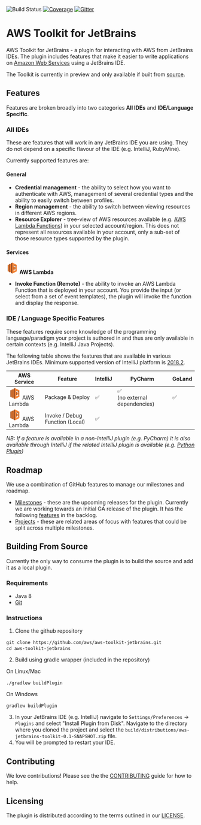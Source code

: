 ![Build Status](https://codebuild.eu-west-1.amazonaws.com/badges?uuid=eyJlbmNyeXB0ZWREYXRhIjoiekhxeERIMmNLSkNYUktnUFJzUVJucmJqWnFLMGlpNXJiNE1LLzVWV3B1QUpSSkhCS04veHZmUGxZZ0ZmZlRzYjJ3T1VtVEs1b3JxbWNVOHFOeFJDOTAwPSIsIml2UGFyYW1ldGVyU3BlYyI6ImZXNW5KaytDRGNLdjZuZDgiLCJtYXRlcmlhbFNldFNlcmlhbCI6MX0%3D&branch=master) [![Coverage](https://img.shields.io/codecov/c/github/aws/aws-toolkit-jetbrains/master.svg)](https://codecov.io/gh/aws/aws-toolkit-jetbrains/branch/master) [![Gitter](https://badges.gitter.im/aws/aws-toolkit-jetbrains.svg)](https://gitter.im/aws/aws-toolkit-jetbrains?utm_source=badge&utm_medium=badge&utm_campaign=pr-badge) 
# AWS Toolkit for JetBrains

AWS Toolkit for JetBrains - a plugin for interacting with AWS from JetBrains IDEs. The plugin includes features that make it easier to write applications on [Amazon Web Services](https://aws.amazon.com/) using a JetBrains IDE.

The Toolkit is currently in preview and only available if built from [source](#building-from-source).


## Features

Features are broken broadly into two categories **All IDEs** and **IDE/Language Specific**.

### All IDEs
These are features that will work in any JetBrains IDE you are using. They do not depend on a specific flavour of the IDE (e.g. IntelliJ, RubyMine).

Currently supported features are:

#### General

* **Credential management** - the ability to select how you want to authenticate with AWS, management of several credential types and the ability to easily switch between profiles.
* **Region management** - the ability to switch between viewing resources in different AWS regions.
* **Resource Explorer** - tree-view of AWS resources available (e.g. [AWS Lambda Functions](https://docs.aws.amazon.com/lambda/latest/dg/lambda-introduction-function.html)) in your selected account/region. This does not represent all resources available in your account, only a sub-set of those resource types supported by the plugin.

#### Services

**![AWS Lambda][lambda-icon] AWS Lambda**

* **Invoke Function (Remote)** - the ability to invoke an AWS Lambda Function that is deployed in your account. You provide the input (or select from a set of event templates), the plugin will invoke the function and display the response.

### IDE / Language Specific Features
These features require some knowledge of the programming language/paradigm your project is authored in and thus are only available in certain contexts (e.g. IntelliJ Java Projects). 

The following table shows the features that are available in various JetBrains IDEs. Minimum supported version of IntelliJ platform is [2018.2](https://blog.jetbrains.com/idea/tag/2018-2/).

| AWS Service | Feature | IntelliJ | PyCharm | GoLand |
| --- | --- | --- | --- | --- |
| ![AWS Lambda][lambda-icon] AWS Lambda | Package & Deploy | :white_check_mark: | :white_check_mark: <br> (no external dependencies) | :white_check_mark: |
| ![AWS Lambda][lambda-icon] AWS Lambda | Invoke / Debug Function (Local) | :white_check_mark: | | |


*NB: If a feature is available in a non-IntelliJ plugin (e.g. PyCharm) it is also available through IntelliJ if the related IntelliJ plugin is available (e.g. [Python Plugin](https://www.jetbrains.com/help/idea/plugin-overview.html))*

## Roadmap
We use a combination of GitHub features to manage our milestones and roadmap.

* [Milestones](https://github.com/aws/aws-toolkit-jetbrains/milestones) - these are the upcoming releases for the plugin. Currently we are working towards an Initial GA release of the plugin. It has the following [features](https://github.com/aws/aws-toolkit-jetbrains/milestone/1) in the backlog.
* [Projects](https://github.com/aws/aws-toolkit-jetbrains/projects) - these are related areas of focus with features that could be split across multiple milestones.

## Building From Source

Currently the only way to consume the plugin is to build the source and add it as a local plugin.

### Requirements

* Java 8
* [Git](https://git-scm.com/)

### Instructions

1. Clone the github repository

  ```
  git clone https://github.com/aws/aws-toolkit-jetbrains.git
  cd aws-toolkit-jetbrains
  ```

2. Build using gradle wrapper (included in the repository)

  On Linux/Mac
  
  ```
  ./gradlew buildPlugin
  ```
  
  On Windows
  
  ```
  gradlew buildPlugin
  ```
  
3. In your JetBrains IDE (e.g. IntelliJ) navigate to `Settings/Preferences` -> `Plugins` and select "Install Plugin from Disk". Navigate to the directory where you cloned the project and select the `build/distributions/aws-jetbrains-toolkit-0.1-SNAPSHOT.zip` file. 
4. You will be prompted to restart your IDE.

## Contributing

We love contributions! Please see the the [CONTRIBUTING](CONTRIBUTING.md) guide for how to help.

## Licensing

The plugin is distributed according to the terms outlined in our [LICENSE](LICENSE).

[lambda-icon]: jetbrains-core/resources/icons/logos/Lambda.svg
